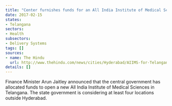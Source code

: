 ```yaml
---
title: "Center furnishes funds for an All India Institute of Medical Sciences in Telangana"
date: 2017-02-15
states:
- Telangana
sectors:
- Health
subsectors:
- Delivery Systems
tags: []
sources:
- name: The Hindu
  url: http://www.thehindu.com/news/cities/Hyderabad/AIIMS-for-Telangana-announced/article17278963.ece
details: []
---
```


Finance Minister Arun Jaitley announced that the central government has allocated funds to open a new All India Institute of Medical Sciences in Telangana. The state government is considering at least four locations outside Hyderabad.
